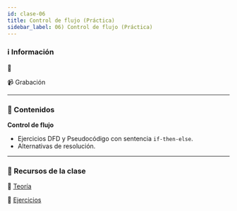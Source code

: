 ```yaml
---
id: clase-06
title: Control de flujo (Práctica)
sidebar_label: 06) Control de flujo (Práctica)
---
```


### ℹ️ Información

📆

📹 Grabación

---

### 📝 Contenidos

**Control de flujo**

- Ejercicios DFD y Pseudocódigo con sentencia `if-then-else`.
- Alternativas de resolución.

---

### 🚀 Recursos de la clase

📙 [Teoría](https://drive.google.com/file/d/1HUwRSv5E83cMUIOiQmpD_rHiQ52KXQw3/view?usp=sharing)

💪 [Ejercicios](https://drive.google.com/file/d/10uni3dJ0RfSwj9cLPdokqaW9RZDU5K7V/view?usp=sharing)
